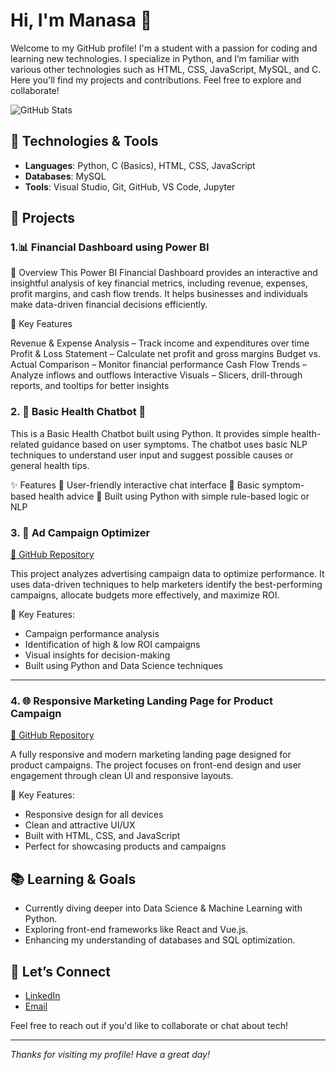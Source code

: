 # Hi, I'm Manasa 👋

Welcome to my GitHub profile! I'm a student with a passion for coding and learning new technologies. I specialize in Python, and I’m familiar with various other technologies such as HTML, CSS, JavaScript, MySQL, and C. Here you'll find my projects and contributions. Feel free to explore and collaborate!

![GitHub Stats](https://github.com/Manasa869)

## 🚀 Technologies & Tools

- **Languages**: Python, C (Basics), HTML, CSS, JavaScript
- **Databases**: MySQL
- **Tools**: Visual Studio, Git, GitHub, VS Code, Jupyter

## 📝 Projects

### 1.📊 Financial Dashboard using Power BI
🚀 Overview
This Power BI Financial Dashboard provides an interactive and insightful analysis of key financial metrics, including revenue, expenses, profit margins, and cash flow trends. It helps businesses and individuals make data-driven financial decisions efficiently.

📌 Key Features

Revenue & Expense Analysis – Track income and expenditures over time
Profit & Loss Statement – Calculate net profit and gross margins
Budget vs. Actual Comparison – Monitor financial performance
Cash Flow Trends – Analyze inflows and outflows
Interactive Visuals – Slicers, drill-through reports, and tooltips for better insights

### 2. 🏥 Basic Health Chatbot 🤖
This is a Basic Health Chatbot built using Python. It provides simple health-related guidance based on user symptoms. The chatbot uses basic NLP techniques to understand user input and suggest possible causes or general health tips.

✨ Features
📌 User-friendly interactive chat interface
📌 Basic symptom-based health advice
📌 Built using Python with simple rule-based logic or NLP

### 3. 📢 Ad Campaign Optimizer  
[🔗 GitHub Repository](https://github.com/Manasa869/Ad-Campaign-Optimizer-)  

This project analyzes advertising campaign data to optimize performance. It uses data-driven techniques to help marketers identify the best-performing campaigns, allocate budgets more effectively, and maximize ROI.  

📌 Key Features:  
- Campaign performance analysis  
- Identification of high & low ROI campaigns  
- Visual insights for decision-making  
- Built using Python and Data Science techniques  

---

### 4. 🌐 Responsive Marketing Landing Page for Product Campaign  
[🔗 GitHub Repository](https://github.com/Manasa869/Responsive-Marketing-Landing-Page-for-Product-Campaign)  

A fully responsive and modern marketing landing page designed for product campaigns. The project focuses on front-end design and user engagement through clean UI and responsive layouts.  

📌 Key Features:  
- Responsive design for all devices  
- Clean and attractive UI/UX  
- Built with HTML, CSS, and JavaScript  
- Perfect for showcasing products and campaigns
  
## 📚 Learning & Goals

- Currently diving deeper into Data Science & Machine Learning with Python.
- Exploring front-end frameworks like React and Vue.js.
- Enhancing my understanding of databases and SQL optimization.

## 🤝 Let’s Connect

- [LinkedIn](https://www.linkedin.com/in/manasa-reddy-26370228a/)
- [Email]( reddymanasa869@gmail.com)

Feel free to reach out if you'd like to collaborate or chat about tech!

---

*Thanks for visiting my profile! Have a great day!*

